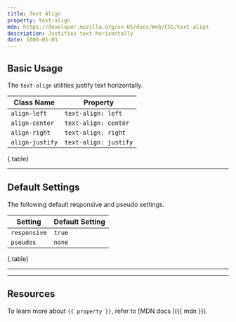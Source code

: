 ```yaml
---
title: Text Align
property: text-align
mdn: https://developer.mozilla.org/en-US/docs/Web/CSS/text-align
description: Justifies text horizontally
date: 1000-01-01
---
```


## Basic Usage

The `text-align` utilities justify text horizontally.

| Class Name      | Property              |
| --------------- | --------------------- |
| `align-left`    | `text-align: left`    |
| `align-center`  | `text-align: center`  |
| `align-right`   | `text-align: right`   |
| `align-justify` | `text-align: justify` |

{.table}

---

## Default Settings

The following default responsive and pseudo settings.

| Setting      | Default Setting |
| ------------ | --------------- |
| `responsive` | `true`          |
| `pseudos`    | `none`          |

{.table}

---

---

## Resources

To learn more about `{{ property }}`, refer to [MDN docs <i class="far fa-external-link ml-6"></i>]({{ mdn }}).
